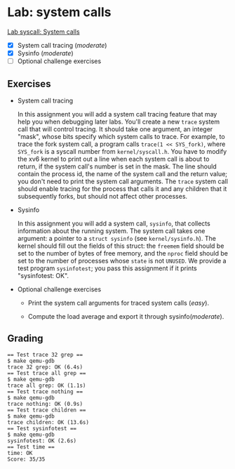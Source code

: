 # Lab: system calls

[Lab syscall: System calls](https://pdos.csail.mit.edu/6.828/2021/labs/syscall.html)

- [x] System call tracing (*moderate*)
- [x] Sysinfo (*moderate*)
- [ ] Optional challenge exercises

## Exercises

- System call tracing
  
  In this assignment you will add a system call tracing feature that may help you when debugging later labs. You'll create a new `trace` system call that will control tracing. It should take one argument, an integer "mask", whose bits specify which system calls to trace. For example, to trace the fork system call, a program calls `trace(1 << SYS_fork)`, where `SYS_fork` is a syscall number from `kernel/syscall.h`. You have to modify the xv6 kernel to print out a line when each system call is about to return, if the system call's number is set in the mask. The line should contain the process id, the name of the system call and the return value; you don't need to print the system call arguments. The `trace` system call should enable tracing for the process that calls it and any children that it subsequently forks, but should not affect other processes.

- Sysinfo
  
  In this assignment you will add a system call, `sysinfo`, that collects information about the running system. The system call takes one argument: a pointer to a `struct sysinfo` (see `kernel/sysinfo.h`). The kernel should fill out the fields of this struct: the `freemem` field should be set to the number of bytes of free memory, and the `nproc` field should be set to the number of processes whose `state` is not `UNUSED`. We provide a test program `sysinfotest`; you pass this assignment if it prints "sysinfotest: OK".

- Optional challenge exercises
  
  - Print the system call arguments for traced system calls (*easy*).
  
  - Compute the load average and export it through sysinfo(*moderate*).

## Grading

```shell
== Test trace 32 grep ==
$ make qemu-gdb
trace 32 grep: OK (6.4s)
== Test trace all grep ==
$ make qemu-gdb
trace all grep: OK (1.1s)
== Test trace nothing ==
$ make qemu-gdb
trace nothing: OK (0.9s)
== Test trace children ==
$ make qemu-gdb
trace children: OK (13.6s)
== Test sysinfotest ==
$ make qemu-gdb
sysinfotest: OK (2.6s)
== Test time ==
time: OK
Score: 35/35
```
